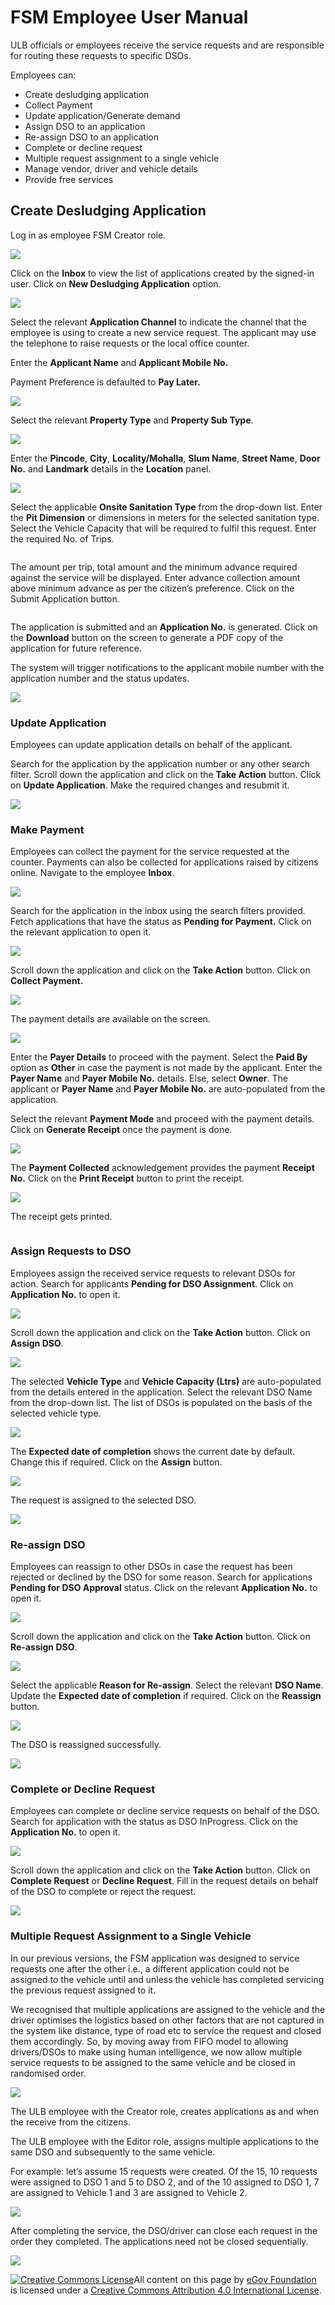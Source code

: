 # FSM Employee User Manual

ULB officials or employees receive the service requests and are responsible for routing these requests to specific DSOs.

Employees can:

* Create desludging application
* Collect Payment
* ​Update application/Generate demand​
* ​Assign DSO to an application​
* ​Re-assign DSO to an application​
* ​Complete or decline request​
* ​Multiple request assignment to a single vehicle​
* Manage vendor, driver and vehicle details
*   Provide free services



## Create Desludging Application

Log in as employee FSM Creator role.&#x20;

![](<../../../.gitbook/assets/Screenshot 2022-05-17 at 4.37.09 PM.png>)

Click on the **Inbox** to view the list of applications created by the signed-in user.‌ Click on **New Desludging Application** option.

![](<../../../.gitbook/assets/Screenshot 2022-08-02 at 10.44.02 AM.png>)

Select the relevant **Application Channel** to indicate the channel that the employee is using to create a new service request. The applicant may use the telephone to raise requests or the local office counter.

‌Enter the **Applicant Name** and **Applicant Mobile No.**

Payment Preference is defaulted to **Pay Later.**

![](<../../../.gitbook/assets/Screenshot 2022-08-02 at 10.47.03 AM.png>)

Select the relevant **Property Type** and **Property Sub Type**.

![](<../../../.gitbook/assets/Screenshot 2022-08-02 at 10.51.42 AM.png>)

Enter the **Pincode**, **City**, **Locality/Mohalla**, **Slum Name**, **Street Name**, **Door No.** and **Landmark** details in the **Location** panel.

![](<../../../.gitbook/assets/Screenshot 2022-05-17 at 4.45.25 PM.png>)

Select the applicable **Onsite Sanitation Type** from the drop-down list. Enter the **Pit Dimension** or dimensions in meters for the selected sanitation type. Select the Vehicle Capacity that will be required to fulfil this request. Enter the required No. of Trips.

<figure><img src="../../../.gitbook/assets/Screenshot 2023-04-25 at 1.18.04 PM.png" alt=""><figcaption></figcaption></figure>

The amount per trip, total amount and the minimum advance required against the service will be displayed. Enter advance collection amount above minimum advance as per the citizen’s preference. Click on the Submit Application button.

<figure><img src="../../../.gitbook/assets/Screenshot 2023-04-25 at 1.19.38 PM.png" alt=""><figcaption></figcaption></figure>

The application is submitted and an **Application No.** is generated. Click on the **Download** button on the screen to generate a PDF copy of the application for future reference.

‌The system will trigger notifications to the applicant mobile number with the application number and the status updates.

![](<../../../.gitbook/assets/Screenshot 2022-05-17 at 4.53.54 PM.png>)

### Update Application

Employees can update application details on behalf of the applicant.

Search for the application by the application number or any other search filter. Scroll down the application and click on the **Take Action** button. Click on **Update Application**. Make the required changes and resubmit it.

![](<../../../.gitbook/assets/Screenshot 2022-05-17 at 5.04.31 PM.png>)

### Make Payment

Employees can collect the payment for the service requested at the counter. Payments can also be collected for applications raised by citizens online. Navigate to the employee **Inbox**.&#x20;

![](<../../../.gitbook/assets/Screenshot 2022-05-19 at 9.00.57 AM.png>)

Search for the application in the inbox using the search filters provided. Fetch applications that have the status as **Pending for Payment.** Click on the relevant application to open it.

![](<../../../.gitbook/assets/Screenshot 2022-05-19 at 9.07.25 AM.png>)

Scroll down the application and click on the **Take Action** button. Click on **Collect Payment.**

![](<../../../.gitbook/assets/Screenshot 2022-05-19 at 9.08.49 AM.png>)

The payment details are available on the screen.

![](<../../../.gitbook/assets/Screenshot 2022-05-19 at 9.10.03 AM.png>)

Enter the **Payer Details** to proceed with the payment. Select the **Paid By** option as **Other** in case the payment is not made by the applicant. Enter the **Payer Name** and **Payer Mobile No.** details. Else, select **Owner**. The applicant or **Payer Name** and **Payer Mobile No.** are auto-populated from the application.

‌Select the relevant **Payment Mode** and proceed with the payment details. Click on **Generate Receipt** once the payment is done.

![](<../../../.gitbook/assets/Screenshot 2022-05-19 at 9.11.23 AM.png>)

The **Payment Collected** acknowledgement provides the payment **Receipt No.** Click on the **Print Receipt** button to print the receipt.

![](<../../../.gitbook/assets/Screenshot 2022-05-19 at 9.12.38 AM.png>)

The receipt gets printed.

<figure><img src="../../../.gitbook/assets/Screenshot 2023-04-25 at 1.32.59 PM.png" alt=""><figcaption></figcaption></figure>

### Assign Requests to DSO

Employees assign the received service requests to relevant DSOs for action. Search for applicants **Pending for DSO Assignment**. Click on **Application No.** to open it.

![](<../../../.gitbook/assets/Screenshot 2022-05-19 at 9.19.10 AM.png>)

Scroll down the application and click on the **Take Action** button. Click on **Assign DSO**.&#x20;

![](<../../../.gitbook/assets/Screenshot 2022-05-19 at 9.20.52 AM.png>)

The selected **Vehicle Type** and **Vehicle Capacity (Ltrs)** are auto-populated from the details entered in the application. Select the relevant DSO Name from the drop-down list. The list of DSOs is populated on the basis of the selected vehicle type.

![](<../../../.gitbook/assets/Screenshot 2022-08-02 at 11.10.25 AM.png>)

The **Expected date of completion** shows the current date by default. Change this if required. Click on the **Assign** button.

![](<../../../.gitbook/assets/Screenshot 2022-08-02 at 11.12.27 AM.png>)

The request is assigned to the selected DSO.

![](<../../../.gitbook/assets/Screenshot 2022-05-19 at 9.24.17 AM.png>)

### Re-assign DSO

Employees can reassign to other DSOs in case the request has been rejected or declined by the DSO for some reason. Search for applications **Pending for DSO Approval** status. Click on the relevant **Application No.** to open it.

![](<../../../.gitbook/assets/Screenshot 2022-05-19 at 9.30.05 AM.png>)

Scroll down the application and click on the **Take Action** button. Click on **Re-assign DSO**.

![](<../../../.gitbook/assets/Screenshot 2022-05-19 at 9.36.37 AM.png>)

Select the applicable **Reason for Re-assign**. Select the relevant **DSO Name**. Update the **Expected date of completion** if required. Click on the **Reassign** button.

![](<../../../.gitbook/assets/Screenshot 2022-05-19 at 9.38.29 AM.png>)

The DSO is reassigned successfully.

![](<../../../.gitbook/assets/Screenshot 2022-05-19 at 9.39.45 AM.png>)

### Complete or Decline Request <a href="#complete-or-decline-request" id="complete-or-decline-request"></a>

‌Employees can complete or decline service requests on behalf of the DSO. Search for application with the status as DSO InProgress. Click on the **Application No.** to open it.

![](<../../../.gitbook/assets/Screenshot 2022-08-02 at 11.17.08 AM.png>)

Scroll down the application and click on the **Take Action** button. Click on **Complete Request** or **Decline Request**. Fill in the request details on behalf of the DSO to complete or reject the request.

![](<../../../.gitbook/assets/Screenshot 2022-08-02 at 11.21.35 AM.png>)

### Multiple Request Assignment to a Single Vehicle <a href="#multiple-request-assignment-to-a-single-vehicle" id="multiple-request-assignment-to-a-single-vehicle"></a>

In our previous versions, the FSM application was designed to service requests one after the other i.e., a different application could not be assigned to the vehicle until and unless the vehicle has completed servicing the previous request assigned to it.

We recognised that multiple applications are assigned to the vehicle and the driver optimises the logistics based on other factors that are not captured in the system like distance, type of road etc to service the request and closed them accordingly. So, by moving away from FIFO model to allowing drivers/DSOs to make using human intelligence, we now allow multiple service requests to be assigned to the same vehicle and be closed in randomised order.

![](<../../../.gitbook/assets/Screenshot 2022-08-02 at 11.22.58 AM.png>)

The ULB employee with the Creator role, creates applications as and when the receive from the citizens.

The ULB employee with the Editor role, assigns multiple applications to the same DSO and subsequently to the same vehicle.

For example: let’s assume 15 requests were created. Of the 15, 10 requests were assigned to DSO 1 and 5 to DSO 2, and of the 10 assigned to DSO 1, 7 are assigned to Vehicle 1 and 3 are assigned to Vehicle 2.

![](<../../../.gitbook/assets/Screenshot 2022-08-02 at 11.24.42 AM.png>)

After completing the service, the DSO/driver can close each request in the order they completed. The applications need not be closed sequentially.

![](<../../../.gitbook/assets/Screenshot 2022-08-02 at 11.25.29 AM.png>)

[![Creative Commons License](https://i.creativecommons.org/l/by/4.0/80x15.png)](http://creativecommons.org/licenses/by/4.0/)All content on this page by [eGov Foundation ](https://egov.org.in/)is licensed under a [Creative Commons Attribution 4.0 International License](http://creativecommons.org/licenses/by/4.0/).

